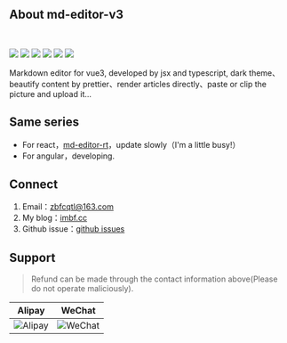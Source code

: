 ## About md-editor-v3

<br>

![](https://img.shields.io/github/stars/imzbf/md-editor-v3?style=social) ![](https://img.shields.io/npm/dm/md-editor-v3) ![](https://img.shields.io/bundlephobia/min/md-editor-v3) ![](https://img.shields.io/github/license/imzbf/md-editor-v3) ![](https://img.shields.io/github/package-json/v/imzbf/md-editor-v3) ![](https://img.shields.io/badge/ssr-%3E1.6.0-brightgreen)

Markdown editor for vue3, developed by jsx and typescript, dark theme、beautify content by prettier、render articles directly、paste or clip the picture and upload it...

## Same series

- For react，[md-editor-rt](https://github.com/imzbf/md-editor-rt)，update slowly（I'm a little busy!）
- For angular，developing.

## Connect

1. Email：zbfcqtl@163.com
2. My blog：[imbf.cc](https://imbf.cc/message)
3. Github issue：[github issues](https://github.com/imzbf/md-editor-v3/issues)

## Support

> Refund can be made through the contact information above(Please do not operate maliciously).

| Alipay | WeChat |
| --- | --- |
| ![Alipay](https://art-1252753142.cos.ap-chengdu.myqcloud.com/2021/10061034374527224217786475887.jpeg) | ![WeChat](https://art-1252753142.cos.ap-chengdu.myqcloud.com/2021/10061034518598350079764474265.jpeg) |

